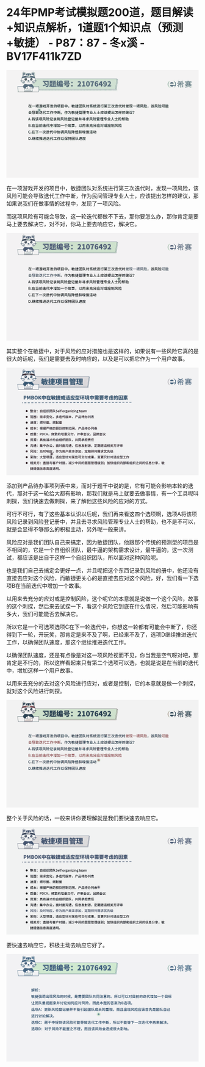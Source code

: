 # 24年PMP考试模拟题200道，题目解读+知识点解析，1道题1个知识点（预测+敏捷） - P87：87 - 冬x溪 - BV17F411k7ZD

![](img/4fccf113fd7167d72c090b191c6a47f0_0.png)

在一项游戏开发的项目中，敏捷团队对系统进行第三次迭代时，发现一项风险，该风险可能会导致迭代工作中断，作为民间管理专业人士，应该提出怎样的建议，那如果说我们在做事情的过程中，发现了一项风险。

而这项风险有可能会导致，这一轮迭代都做不下去，那你要怎么办，那你肯定是要马上要去解决它，对不对，你马上要去响应它，解决它。



![](img/4fccf113fd7167d72c090b191c6a47f0_2.png)

其实整个在敏捷中，对于风险的应对措施也是这样的，如果说有一些风险它真的是很大的话呢，我们是需要去及时响应的，以及是可以把它作为一个用户故事。



![](img/4fccf113fd7167d72c090b191c6a47f0_4.png)

添加到产品待办事项列表中来，而对于题干中说的是，它有可能会影响本轮的迭代，那对于这一轮给大都有影响，那我们就是马上就要去做事情，有一个工具呢叫刺探，我们快速去做刺探，来了解他这些风险的应对的方式。

可行不可行，有了这些基本认识以后呢，我们再来看这四个选项啊，选项A将该项风险记录到风险登记册中，并且去寻求风险管理专业人士的帮助，也不是不可以，就是会显得不够那么的积极主动，另外呢一般来讲。

风险应对是我们团队自己来搞定，因为敏捷团队，他跟那个传统的预测型的项目是不相同的，它是一个自组织团队，最牛逼的架构需求设计，最牛逼的，这一次测试，都应该是出自于这样一个自组织团队，所以面对这种风险呢。

也是我们自己去搞定会更好一点，并且呢把这个东西记录到风险的册中，他还没有直接去应对这个风险，而敏捷更关心的是直接去应对这个风险，好，我们看一下选项B在当前迭代中增加一个故事。

以用来去充分的应对或是控制风险，这个呢它的本意就是说做一个这个风险，故事的这个刺探，然后来去试探一下，看这个风险它到底在什么情况，然后可能影响有多大，我们可能能否去解决它。

所以它是一个可选项选项C在下一轮迭代中，你想这一轮都有可能会中断了，你还得到下一轮，开玩笑，那肯定是来不及了啊，已经来不及了，选项D继续推进迭代工作，以确保团队速度，那这个继续推进迭代工作。

以确保团队速度，还是有点像是对这一项风险视而不见，你当我是空气呀对吧，那肯定是不行的，所以这样看起来只有第二个选项可以选，也就是说是在当前的迭代中，增加这样一个用户故事。

以用来去充分的去对这个风险进行应对，或者是控制，它的本意就是做一个刺探，就对这个风险进行刺探。

![](img/4fccf113fd7167d72c090b191c6a47f0_6.png)

整个关于风险的话，一般来讲你要理解就是我们要快速去响应它。

![](img/4fccf113fd7167d72c090b191c6a47f0_8.png)

要快速去响应它，积极主动去响应它好了。

![](img/4fccf113fd7167d72c090b191c6a47f0_10.png)